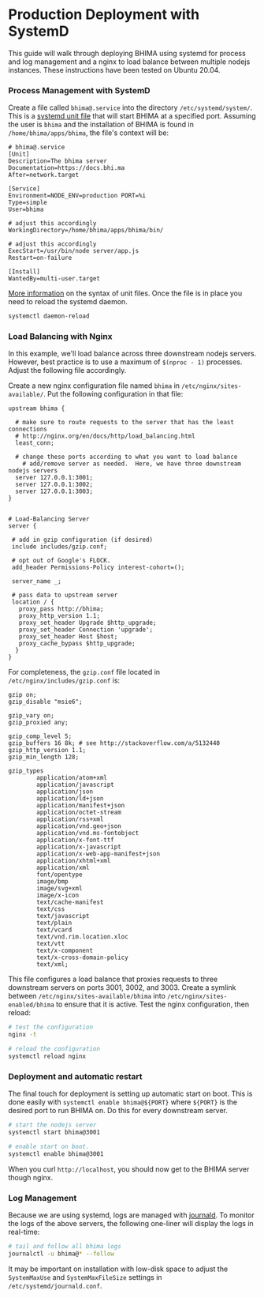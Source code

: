 # Production Deployment with SystemD

This guide will walk through deploying BHIMA using systemd for process and log management and a nginx to load balance between multiple nodejs instances.  These instructions have been tested on Ubuntu 20.04.

### Process Management with SystemD

Create a file called `bhima@.service` into the directory `/etc/systemd/system/`.  This is a [systemd unit file](https://www.freedesktop.org/software/systemd/man/systemd.unit.html) that will start BHIMA at a specified port.  Assuming the user is `bhima` and the installation of BHIMA is found in `/home/bhima/apps/bhima`, the file's context will be:

```systemd
# bhima@.service
[Unit]
Description=The bhima server
Documentation=https://docs.bhi.ma
After=network.target

[Service]
Environment=NODE_ENV=production PORT=%i
Type=simple
User=bhima

# adjust this accordingly
WorkingDirectory=/home/bhima/apps/bhima/bin/

# adjust this accordingly
ExecStart=/usr/bin/node server/app.js
Restart=on-failure

[Install]
WantedBy=multi-user.target
```

[More information](https://www.freedesktop.org/software/systemd/man/systemd.syntax.html) on the syntax of unit files.  Once the file is in place you need to reload the systemd daemon.

```bash
systemctl daemon-reload
```


### Load Balancing with Nginx

In this example, we'll load balance across three downstream nodejs servers.  However, best practice is to use a maximum of `$(nproc - 1)` processes.  Adjust the following file accordingly.

Create a new nginx configuration file named `bhima` in `/etc/nginx/sites-available/`.  Put the following configuration in that file:

```nginx
upstream bhima {

  # make sure to route requests to the server that has the least connections
  # http://nginx.org/en/docs/http/load_balancing.html
  least_conn;

  # change these ports according to what you want to load balance
	# add/remove server as needed.  Here, we have three downstream nodejs servers
  server 127.0.0.1:3001;
  server 127.0.0.1:3002;
  server 127.0.0.1:3003;
}


# Load-Balancing Server
server {

 # add in gzip configuration (if desired)
 include includes/gzip.conf;

 # opt out of Google's FLOCK.
 add_header Permissions-Policy interest-cohort=();

 server_name _;

 # pass data to upstream server
 location / {
   proxy_pass http://bhima;
   proxy_http_version 1.1;
   proxy_set_header Upgrade $http_upgrade;
   proxy_set_header Connection 'upgrade';
   proxy_set_header Host $host;
   proxy_cache_bypass $http_upgrade;
  }
}
```

For completeness, the `gzip.conf` file located in `/etc/nginx/includes/gzip.conf` is:

```nginx
gzip on;
gzip_disable "msie6";

gzip_vary on;
gzip_proxied any;

gzip_comp_level 5;
gzip_buffers 16 8k; # see http://stackoverflow.com/a/5132440
gzip_http_version 1.1;
gzip_min_length 128;

gzip_types
        application/atom+xml
        application/javascript
        application/json
        application/ld+json
        application/manifest+json
        application/octet-stream
        application/rss+xml
        application/vnd.geo+json
        application/vnd.ms-fontobject
        application/x-font-ttf
        application/x-javascript
        application/x-web-app-manifest+json
        application/xhtml+xml
        application/xml
        font/opentype
        image/bmp
        image/svg+xml
        image/x-icon
        text/cache-manifest
        text/css
        text/javascript
        text/plain
        text/vcard
        text/vnd.rim.location.xloc
        text/vtt
        text/x-component
        text/x-cross-domain-policy
        text/xml;
```

This file configures a load balance that proxies requests to three downstream servers on ports 3001, 3002, and 3003.  Create a symlink between `/etc/nginx/sites-available/bhima` into `/etc/nginx/sites-enabled/bhima` to ensure that it is active.  Test the nginx configuration, then reload:

```bash
# test the configuration
nginx -t

# reload the configuration
systemctl reload nginx
```

### Deployment and automatic restart

The final touch for deployment is setting up automatic start on boot.  This is done easily with `systemctl enable bhima@${PORT}` where `${PORT}` is the desired port to run BHIMA on.  Do this for every downstream server.

```bash
# start the nodejs server
systemctl start bhima@3001

# enable start on boot.
systemctl enable bhima@3001
```

When you curl `http://localhost`, you should now get to the BHIMA server though nginx.

### Log Management

Because we are using systemd, logs are managed with [journald](https://www.man7.org/linux/man-pages/man8/systemd-journald.service.8.html).  To monitor the logs of the above servers, the following one-liner will display the logs in real-time:

```bash
# tail and follow all bhima logs
journalctl -u bhima@* --follow
```

It may be important on installation with low-disk space to adjust the `SystemMaxUse` and `SystemMaxFileSize` settings in `/etc/systemd/journald.conf`.

